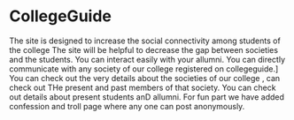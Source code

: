 # CollegeGuide

The site is designed to increase the social connectivity among students of the college
The site will be helpful to decrease the gap between societies and the students.
You can interact easily with your allumni.
You can directly communicate with any society of our college registered on collegeguide.]
You can check out the very details about the societies of our college , can check out THe present and past members of that society.
You can check out details about present students anD allumni.
 For fun part we have added confession and troll page where any one can post anonymously.


